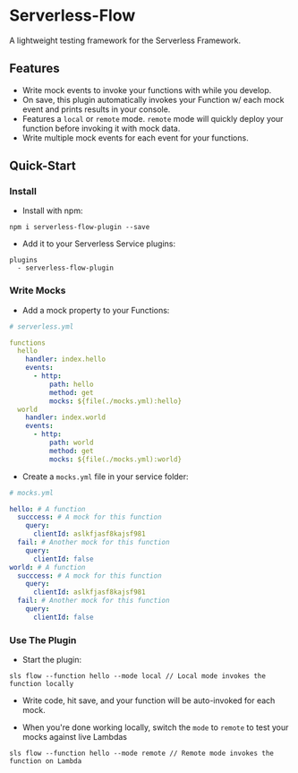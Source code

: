 # Serverless-Flow

A lightweight testing framework for the Serverless Framework.

## Features

* Write mock events to invoke your functions with while you develop.
* On save, this plugin automatically invokes your Function w/ each mock event and prints results in your console.
* Features a `local` or `remote` mode.  `remote` mode will quickly deploy your function before invoking it with mock data.
* Write multiple mock events for each event for your functions.

## Quick-Start

### Install

* Install with npm:

```
npm i serverless-flow-plugin --save
```

* Add it to your Serverless Service plugins:

```
plugins
  - serverless-flow-plugin
```

### Write Mocks

* Add a mock property to your Functions:

```yml
# serverless.yml

functions
  hello
    handler: index.hello
    events:
      - http:
          path: hello
          method: get
          mocks: ${file(./mocks.yml):hello}
  world
    handler: index.world
    events:
      - http:
          path: world
          method: get
          mocks: ${file(./mocks.yml):world}
```

* Create a `mocks.yml` file in your service folder:

```yml
# mocks.yml

hello: # A function
  succcess: # A mock for this function
    query:
      clientId: aslkfjasf8kajsf981
  fail: # Another mock for this function
    query:
      clientId: false
world: # A function
  succcess: # A mock for this function
    query:
      clientId: aslkfjasf8kajsf981
  fail: # Another mock for this function
    query:
      clientId: false
```

### Use The Plugin

* Start the plugin:

```
sls flow --function hello --mode local // Local mode invokes the function locally
```

* Write code, hit save, and your function will be auto-invoked for each mock.

* When you're done working locally, switch the `mode` to `remote` to test your mocks against live Lambdas

```
sls flow --function hello --mode remote // Remote mode invokes the function on Lambda
```
